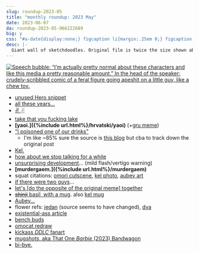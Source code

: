 ```yaml
---
slug: roundup-2023-05
title: "monthly roundup: 2023 May"
date: 2023-06-07
da: roundup-2023-05-966222689
big: y
css: "#a-date{display:none;} figcaption li{margin:.25em 0;} figcaption li>ul>li{margin:0;} details div{font-family:sans-serif; font-size:.85em;} [lang=hr]{font-style:italic;} .box p:first-of-type{margin-top:1em;} .box ul{font-size:.9em;}"
desc: |-
  Giant wall of sketchdoodles. Original file is twice the size shown above; click for fullsize (opens in new window/tab).<!--\[handwriting transcript TBA]-->
---
```

<a href="https://www.tumblr.com/little-deathly-goose/713681380113039360/cant-relate-this-is-mine"><img src="https://64.media.tumblr.com/eecc40194c196f2ffe41c185816d6c6b/fcf1ad5bad2742ed-58/s1280x1920/428c82a58b1681646642868d8ea96c8e82ae7233.jpg" alt="Speech bubble: “I’m actually pretty normal about these characters and like this media a pretty reasonable amount.” In the head of the speaker: crudely-scribbled comic of a feral figure going apeshit on a little guy, like a chew toy." title="Speech bubble: “I’m actually pretty normal about these characters and like this media a pretty reasonable amount.” In the head of the speaker: crudely-scribbled comic of a feral figure going apeshit on a little guy, like a chew toy."></a>

- [unused Hero snippet](https://web.archive.org/web/20230608142905/https://notabird.site/Somnomori/status/1556128672100143104)
- [all these years...](http://www.harkavagrant.com/index.php?id=281)
- [✌️ <span style="opacity:.5;">✌️</span>](https://knowyourmeme.com/memes/nileseyy-niles-disappears)
- [take that you fucking lake](https://curioscurio.tumblr.com/post/158472312517/amp)
- <b>[yaoi.]({%include url.html%}/hrvatski/yaoi)</b> (+[gru meme](https://knowyourmeme.com/memes/grus-plan))
- ["I poisoned one of our drinks"](https://old.reddit.com/r/memes/comments/bn46ku/calbel_the_penguin_gets_rejected/)
	- I'm like ~85% sure the source is [this blog](https://inappropriateclubpenguin.tumblr.com) but cba to track down the original post
- [Kel.](kel)
- [how about we stop talking for a while](https://knowyourmeme.com/memes/why-does-x-call-you-babygirl)
- [unsurprising development](https://www.homestuck.com/story/2130)... (mild flash/vertigo warning)
- <b>[murdergaem.]({%include url.html%}/murdergaem)</b>
- squat citations: [omori cutscene](https://omori.fandom.com/wiki/OMORI?file=Omori_origin.png), [kel photo](https://omori.fandom.com/wiki/PHOTO_ALBUM?file=FA_ALBUM_35.png), [aubey art](https://omori.fandom.com/wiki/AUBREY?file=OMOCAT_AUBREY_DOODLE.png#ARTWORK)
- [if there were two guys](https://knowyourmeme.com/memes/if-there-were-two-guys-on-the-moon)...
- [let's [do the opposite of the original meme] together](https://knowyourmeme.com/memes/lets-take-ibuprofen-together)
- [~~shinji~~ basil, with a mug](https://knowyourmeme.com/memes/shinji-holding-a-mug). also [kel mug](https://knowyourmeme.com/memes/dean-mccoppin-mug)
- [Aubey...](aubey)
- flower refs: [<span lang="hr">jedan</span>](https://duckduckgo.com/?q=gladiolus&ia=images&iax=images&iai=https%3A%2F%2Fimages.bonanzastatic.com%2Fafu%2Fimages%2F0d8e%2Fbd40%2F79dd_6702998550%2FGladiolus-Flower-01.jpg) (source seems to have changed), [<span lang="hr">dva</span>](https://www.gardeningknowhow.com/ornamental/bulbs/gladiola/gladiolus-yellow-leaves.htm)
- [existential-ass article](https://haleynahman.substack.com/p/146-the-problem-with-being-present)
- [bench buds](bench)
- [omocat redraw](https://omori.fandom.com/wiki/SUNNY?file=OMOCAT_OMORI_AUBREY.png#ARTWORK)
- [kickass <i>DDLC</i> fanart](https://annoyingdogsprite.tumblr.com/post/637360098712469504/oniricat-shouldnt-have-done-that)
- [mug*shots*, aka That One <i>Barbie</i> (2023) Bandwagon](https://web.archive.org/web/20230608145610/https://notabird.site/kojironanjo/status/1661772826897002507)
- [bi-bye.](https://red-elric.tumblr.com/post/718123323036450816/basicallybp-i-havent-shit-post-in-a-while)